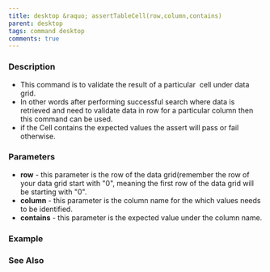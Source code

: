 ```yaml
---
title: desktop &raquo; assertTableCell(row,column,contains)
parent: desktop
tags: command desktop
comments: true
---
```


### Description

- This command is to validate the result of a particular  cell under data grid.
- In other words after performing successful search where data is retrieved and need to validate data in row for a particular column then this command can be used.
- if the Cell contains the expected values the assert will pass or fail otherwise.

### Parameters

- **row** -  this parameter is the row of the data grid(remember the row of your data grid start with "0", meaning the first row of the data grid will be starting with "0".
- **column** -  this parameter is the column name for the which values needs to be identified.
- **contains** -  this parameter is the expected value under the column name.

### Example

### See Also
